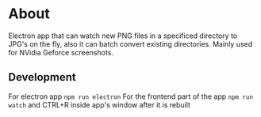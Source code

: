 # About
Electron app that can watch new PNG files in a specificed directory to JPG's on the fly, also it can batch convert existing directories. Mainly used for NVidia Geforce screenshots.

## Development
For electron app `npm run electron`
For the frontend part of the app `npm run watch` and CTRL+R inside app's window after it is rebuilt